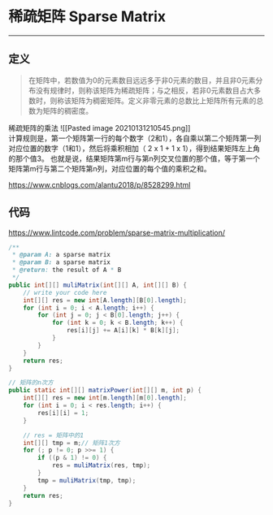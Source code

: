 # 稀疏矩阵 Sparse Matrix

---

## 定义

>在矩阵中，若数值为0的元素数目远远多于非0元素的数目，并且非0元素分布没有规律时，则称该矩阵为稀疏矩阵；与之相反，若非0元素数目占大多数时，则称该矩阵为稠密矩阵。定义非零元素的总数比上矩阵所有元素的总数为矩阵的稠密度。

稀疏矩阵的乘法
![[Pasted image 20210131210545.png]]  
计算规则是，第一个矩阵第一行的每个数字（2和1），各自乘以第二个矩阵第一列对应位置的数字（1和1），然后将乘积相加（ 2 x 1 + 1 x 1），得到结果矩阵左上角的那个值3。
也就是说，结果矩阵第m行与第n列交叉位置的那个值，等于第一个矩阵第m行与第二个矩阵第n列，对应位置的每个值的乘积之和。

https://www.cnblogs.com/alantu2018/p/8528299.html

## 代码
https://www.lintcode.com/problem/sparse-matrix-multiplication/

```java
/**
 * @param A: a sparse matrix
 * @param B: a sparse matrix
 * @return: the result of A * B
 */
public int[][] muliMatrix(int[][] A, int[][] B) {
    // write your code here
    int[][] res = new int[A.length][B[0].length];
    for (int i = 0; i < A.length; i++) {
        for (int j = 0; j < B[0].length; j++) {
            for (int k = 0; k < B.length; k++) {
                res[i][j] += A[i][k] * B[k][j];
            }
        }
    }
    return res;
}

// 矩阵的n次方
public static int[][] matrixPower(int[][] m, int p) {
    int[][] res = new int[m.length][m[0].length];
    for (int i = 0; i < res.length; i++) {
        res[i][i] = 1;
    }

    // res = 矩阵中的1
    int[][] tmp = m;// 矩阵1次方
    for (; p != 0; p >>= 1) {
        if ((p & 1) != 0) {
            res = muliMatrix(res, tmp);
        }
        tmp = muliMatrix(tmp, tmp);
    }
    return res;
}
```



